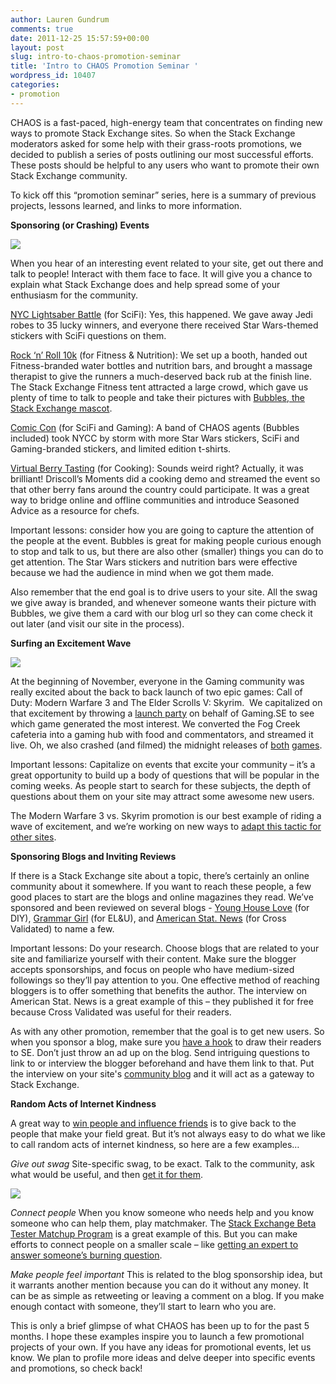 ```yaml
---
author: Lauren Gundrum
comments: true
date: 2011-12-25 15:57:59+00:00
layout: post
slug: intro-to-chaos-promotion-seminar
title: 'Intro to CHAOS Promotion Seminar '
wordpress_id: 10407
categories:
- promotion
---
```


CHAOS is a fast-paced, high-energy team that concentrates on finding new ways to promote Stack Exchange sites. So when the Stack Exchange moderators asked for some help with their grass-roots promotions, we decided to publish a series of posts outlining our most successful efforts. These posts should be helpful to any users who want to promote their own Stack Exchange community.

To kick off this “promotion seminar” series, here is a summary of previous projects, lessons learned, and links to more information.

**Sponsoring (or Crashing) Events**


![](http://blog.stackoverflow.com/wp-content/uploads/lightsaber-1024x373.jpg)




When you hear of an interesting event related to your site, get out there and talk to people! Interact with them face to face. It will give you a chance to explain what Stack Exchange does and help spread some of your enthusiasm for the community.

[NYC Lightsaber Battle](http://chaos.stackexchange.com/2011/09/10687345494/) (for SciFi): Yes, this happened. We gave away Jedi robes to 35 lucky winners, and everyone there received Star Wars-themed stickers with SciFi questions on them.

[Rock ‘n’ Roll 10k](http://blog.stackexchange.com/2011/10/11873124659/) (for Fitness & Nutrition): We set up a booth, handed out Fitness-branded water bottles and nutrition bars, and brought a massage therapist to give the runners a much-deserved back rub at the finish line. The Stack Exchange Fitness tent attracted a large crowd, which gave us plenty of time to talk to people and take their pictures with [Bubbles, the Stack Exchange mascot](http://blog.stackoverflow.com/2011/10/meet-bubbles/).

[Comic Con](http://chaos.stackexchange.com/2011/10/11642821260/) (for SciFi and Gaming): A band of CHAOS agents (Bubbles included) took NYCC by storm with more Star Wars stickers, SciFi and Gaming-branded stickers, and limited edition t-shirts.

[Virtual Berry Tasting](http://blog.stackexchange.com/2011/11/12609314795/) (for Cooking): Sounds weird right? Actually, it was brilliant! Driscoll’s Moments did a cooking demo and streamed the event so that other berry fans around the country could participate. It was a great way to bridge online and offline communities and introduce Seasoned Advice as a resource for chefs.

Important lessons: consider how you are going to capture the attention of the people at the event. Bubbles is great for making people curious enough to stop and talk to us, but there are also other (smaller) things you can do to get attention. The Star Wars stickers and nutrition bars were effective because we had the audience in mind when we got them made.

Also remember that the end goal is to drive users to your site. All the swag we give away is branded, and whenever someone wants their picture with Bubbles, we give them a card with our blog url so they can come check it out later (and visit our site in the process).

**Surfing an Excitement Wave**

![](http://blog.stackoverflow.com/wp-content/uploads/SkyrimVsMW31.jpg)

At the beginning of November, everyone in the Gaming community was really excited about the back to back launch of two epic games: Call of Duty: Modern Warfare 3 and The Elder Scrolls V: Skyrim.  We capitalized on that excitement by throwing a [launch party](http://blog.stackoverflow.com/2011/11/elder-scrolls-vs-call-of-duty-livestream-4-est/) on behalf of Gaming.SE to see which game generated the most interest. We converted the Fog Creek cafeteria into a gaming hub with food and commentators, and streamed it live. Oh, we also crashed (and filmed) the midnight releases of [both](http://chaos.stackexchange.com/2011/11/12566614716/) [games](http://chaos.stackexchange.com/2011/11/12655882964/).

Important lessons: Capitalize on events that excite your community – it’s a great opportunity to build up a body of questions that will be popular in the coming weeks. As people start to search for these subjects, the depth of questions about them on your site may attract some awesome new users.

The Modern Warfare 3 vs. Skyrim promotion is our best example of riding a wave of excitement, and we’re working on new ways to [adapt this tactic for other sites](http://blog.stackexchange.com/2011/11/its-almost-thanksgiving-tell-your-friends-about-cooking-se/).

**Sponsoring Blogs and Inviting Reviews**

If there is a Stack Exchange site about a topic, there’s certainly an online community about it somewhere. If you want to reach these people, a few good places to start are the blogs and online magazines they read. We’ve sponsored and been reviewed on several blogs - [Young House Love](http://www.younghouselove.com/2011/08/fab-freebie-its-a-one-derful-life/) (for DIY), [Grammar Girl](http://grammar.quickanddirtytips.com/he-they-generic-personal-pronoun.aspx) (for EL&U), and [American Stat. News](http://magazine.amstat.org/blog/2011/12/01/qasitedec11/) (for Cross Validated) to name a few.

Important lessons: Do your research. Choose blogs that are related to your site and familiarize yourself with their content. Make sure the blogger accepts sponsorships, and focus on people who have medium-sized followings so they’ll pay attention to you. One effective method of reaching bloggers is to offer something that benefits the author. The interview on American Stat. News is a great example of this – they published it for free because Cross Validated was useful for their readers.

As with any other promotion, remember that the goal is to get new users. So when you sponsor a blog, make sure you [have a hook](http://blog.stackexchange.com/2011/11/12653191124/) to draw their readers to SE. Don’t just throw an ad up on the blog. Send intriguing questions to link to or interview the blogger beforehand and have them link to that. Put the interview on your site's [community blog](http://english.blogoverflow.com/2011/10/grammar-girl-interview/) and it will act as a gateway to Stack Exchange.

**Random Acts of Internet Kindness**

A great way to [win people and influence friends](http://blog.stackexchange.com/2011/08/8793010940/) is to give back to the people that make your field great. But it’s not always easy to do what we like to call random acts of internet kindness, so here are a few examples…

_Give out swag_
Site-specific swag, to be exact. Talk to the community, ask what would be useful, and then [get it for them](http://blog.stackexchange.com/2011/08/8745495085/).


![](http://blog.stackoverflow.com/wp-content/uploads/comicconswag-768x1024.jpg)


_Connect people_
When you know someone who needs help and you know someone who can help them, play matchmaker. The [Stack Exchange Beta Tester Matchup Program](http://blog.stackexchange.com/2011/08/9166799699/) is a great example of this. But you can make efforts to connect people on a smaller scale – like [getting an expert to answer someone’s burning question](http://blog.stackexchange.com/2011/10/12000363978/).

_Make people feel important_
This is related to the blog sponsorship idea, but it warrants another mention because you can do it without any money. It can be as simple as retweeting or leaving a comment on a blog. If you make enough contact with someone, they’ll start to learn who you are.

This is only a brief glimpse of what CHAOS has been up to for the past 5 months. I hope these examples inspire you to launch a few promotional projects of your own. If you have any ideas for promotional events, let us know. We plan to profile more ideas and delve deeper into specific events and promotions, so check back!
